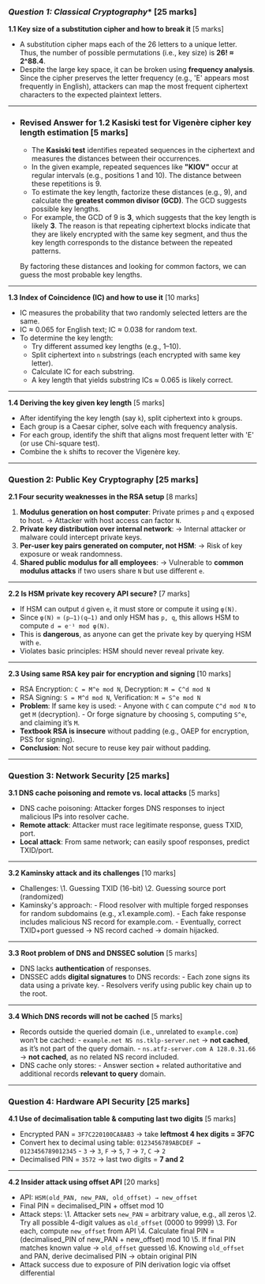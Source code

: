 ### *Question 1: Classical Cryptography**  **[25 marks]**

**1.1 Key size of a substitution cipher and how to break it**  [5 marks]

- A substitution cipher maps each of the 26 letters to a unique letter. Thus, the number of possible permutations (i.e., key size) is **26! ≈ 2^88.4**.
- Despite the large key space, it can be broken using **frequency analysis**. Since the cipher preserves the letter frequency (e.g., 'E' appears most frequently in English), attackers can map the most frequent ciphertext characters to the expected plaintext letters.

------

- ### **Revised Answer for 1.2 Kasiski test for Vigenère cipher key length estimation**  [5 marks]

  - The **Kasiski test** identifies repeated sequences in the ciphertext and measures the distances between their occurrences.
  - In the given example, repeated sequences like **"KIOV"** occur at regular intervals (e.g., positions 1 and 10). The distance between these repetitions is 9.
  - To estimate the key length, factorize these distances (e.g., 9), and calculate the **greatest common divisor (GCD)**. The GCD suggests possible key lengths.
  - For example, the GCD of 9 is **3**, which suggests that the key length is likely **3**. The reason is that repeating ciphertext blocks indicate that they are likely encrypted with the same key segment, and thus the key length corresponds to the distance between the repeated patterns.

  By factoring these distances and looking for common factors, we can guess the most probable key lengths.

------

**1.3 Index of Coincidence (IC) and how to use it**  [10 marks]

- IC measures the probability that two randomly selected letters are the same.
- IC ≈ 0.065 for English text; IC ≈ 0.038 for random text.
- To determine the key length:
  - Try different assumed key lengths (e.g., 1–10).
  - Split ciphertext into `n` substrings (each encrypted with same key letter).
  - Calculate IC for each substring.
  - A key length that yields substring ICs ≈ 0.065 is likely correct.

------

**1.4 Deriving the key given key length**  [5 marks]

- After identifying the key length (say `k`), split ciphertext into `k` groups.
- Each group is a Caesar cipher, solve each with frequency analysis.
- For each group, identify the shift that aligns most frequent letter with 'E' (or use Chi-square test).
- Combine the `k` shifts to recover the Vigenère key.

------

### **Question 2: Public Key Cryptography**  **[25 marks]**

**2.1 Four security weaknesses in the RSA setup**  [8 marks]

1. **Modulus generation on host computer**: Private primes `p` and `q` exposed to host.
     → Attacker with host access can factor `N`.
2. **Private key distribution over internal network**:
     → Internal attacker or malware could intercept private keys.
3. **Per-user key pairs generated on computer, not HSM**:
     → Risk of key exposure or weak randomness.
4. **Shared public modulus for all employees**:
     → Vulnerable to **common modulus attacks** if two users share `N` but use different `e`.

------

**2.2 Is HSM private key recovery API secure?**  [7 marks]

- If HSM can output `d` given `e`, it must store or compute it using `φ(N)`.
- Since `φ(N)` = `(p–1)(q–1)` and only HSM has `p, q`, this allows HSM to compute `d = e⁻¹ mod φ(N)`.
- This is **dangerous**, as anyone can get the private key by querying HSM with `e`.
- Violates basic principles: HSM should never reveal private key.

------

**2.3 Using same RSA key pair for encryption and signing**  [10 marks]

- RSA Encryption: `C = M^e mod N`, Decryption: `M = C^d mod N`
- RSA Signing: `S = M^d mod N`, Verification: `M = S^e mod N`
- **Problem**: If same key is used:
    \- Anyone with `C` can compute `C^d mod N` to get `M` (decryption).
    \- Or forge signature by choosing `S`, computing `S^e`, and claiming it’s `M`.
- **Textbook RSA is insecure** without padding (e.g., OAEP for encryption, PSS for signing).
- **Conclusion**: Not secure to reuse key pair without padding.

------

### **Question 3: Network Security**  **[25 marks]**

**3.1 DNS cache poisoning and remote vs. local attacks**  [5 marks]

- DNS cache poisoning: Attacker forges DNS responses to inject malicious IPs into resolver cache.
- **Remote attack**: Attacker must race legitimate response, guess TXID, port.
- **Local attack**: From same network; can easily spoof responses, predict TXID/port.

------

**3.2 Kaminsky attack and its challenges**  [10 marks]

- Challenges:
    \1. Guessing TXID (16-bit)
    \2. Guessing source port (randomized)
- Kaminsky's approach:
    \- Flood resolver with multiple forged responses for random subdomains (e.g., x1.example.com).
    \- Each fake response includes malicious NS record for example.com.
    \- Eventually, correct TXID+port guessed → NS record cached → domain hijacked.

------

**3.3 Root problem of DNS and DNSSEC solution**  [5 marks]

- DNS lacks **authentication** of responses.
- DNSSEC adds **digital signatures** to DNS records:
    \- Each zone signs its data using a private key.
    \- Resolvers verify using public key chain up to the root.

------

**3.4 Which DNS records will not be cached**  [5 marks]

- Records outside the queried domain (i.e., unrelated to `example.com`) won’t be cached:
    \- `example.net NS ns.tklp-server.net` → **not cached**, as it’s not part of the query domain.
    \- `ns.atfz-server.com A 128.0.31.66` → **not cached**, as no related NS record included.
- DNS cache only stores:
    \- Answer section + related authoritative and additional records **relevant to query** domain.

------

### **Question 4: Hardware API Security**  **[25 marks]**

**4.1 Use of decimalisation table & computing last two digits**  [5 marks]

- Encrypted PAN = `3F7C220100CA8AB3` → take **leftmost 4 hex digits = 3F7C**
- Convert hex to decimal using table: `0123456789ABCDEF → 0123456789012345`
    \- `3` → `3`, `F` → `5`, `7` → `7`, `C` → `2`
- Decimalised PIN = `3572` → last two digits = **7 and 2**

------

**4.2 Insider attack using offset API**  [20 marks]

- API: `HSM(old_PAN, new_PAN, old_offset) → new_offset`
- Final PIN = decimalised_PIN + offset mod 10
- Attack steps:
    \1. Attacker sets `new_PAN` = arbitrary value, e.g., all zeros
    \2. Try all possible 4-digit values as `old_offset` (0000 to 9999)
    \3. For each, compute `new_offset` from API
    \4. Calculate final PIN = (decimalised_PIN of new_PAN + new_offset) mod 10
    \5. If final PIN matches known value → `old_offset` guessed
    \6. Knowing `old_offset` and PAN, derive decimalised PIN → obtain original PIN
- Attack success due to exposure of PIN derivation logic via offset differential

